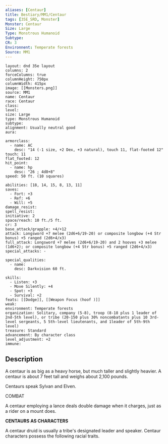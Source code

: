 ```yaml
---
aliases: [Centaur]
title: Bestiary/MM1/Centaur
tags: [35E_SRD, Monster]
Monster: Centaur
Size: Large
Type: Monstrous Humanoid
Subtype: 
CR: 3
Environnent: Temperate forests
Source: MM1
---
```


```statblock
layout: dnd 35e layout
columns: 2
forceColumns: true
columnHeight: 750px
columnWidth: 415px
image: [[Monsters.png]]
source: MM1
name: Centaur
race: Centaur
class: 
level: 
size: Large
type: Monstrous Humanoid
subtype: 
alignment: Usually neutral good
aura: 

armorclass:
  - name: AC
    desc: "14 (-1 size, +2 Dex, +3 natural), touch 11, flat-footed 12"
touch: 11
flat_footed: 12
hit_point:
  - name: hp
    desc: "26 ; 4d8+8"
speed: 50 ft. (10 squares)

abilities: [18, 14, 15, 8, 13, 11]
saves:
  - Fort: +3
  - Ref: +6
  - Will: +5
damage_resist: 
spell_resist: 
initiative: 2
space/reach: 10 ft./5 ft.
cr: 3
base_attack/grapple: +4/+12
attack: Longsword +7 melee (2d6+6/19-20) or composite longbow (+4 Str bonus) +5 ranged (2d6+4/x3)
full_attack: Longsword +7 melee (2d6+6/19-20) and 2 hooves +3 melee (1d6+2); or composite longbow (+4 Str bonus) +5 ranged (2d6+4/x3)
special_attacks: -

special_qualities:
  - name: 
    desc: Darkvision 60 ft.

skills:
  - Listen: +3
  - Move Silently: +4
  - Spot: +3
  - Survival: +2
feats: [[Dodge]], [[Weapon Focus (hoof )]]
weak: 
environment: Temperate forests
organization: Solitary, company (5-8), troop (8-18 plus 1 leader of 2nd-5th level), or tribe (20-150 plus 30% noncombatants plus 10 3rd-level sergeants, 5 5th-level lieutenants, and 1leader of 5th-9th level)
treasure: Standard
advancement: By character class
level_adjustment: +2
immune: 
```

## Description

<p>A centaur is as big as a heavy horse, but much taller and slightly heavier. A centaur is about 7 feet tall and weighs about 2,100 pounds.</p>
<p>Centaurs speak Sylvan and Elven.</p>
<p>COMBAT</p>
<p>A centaur employing a lance deals double damage when it charges, just as a rider on a mount does.</p>
<p>
            <b>CENTAURS AS CHARACTERS</b>
          </p>
<p>A centaur druid is usually a tribe's designated leader and speaker. Centaur characters possess the following racial traits.</p>